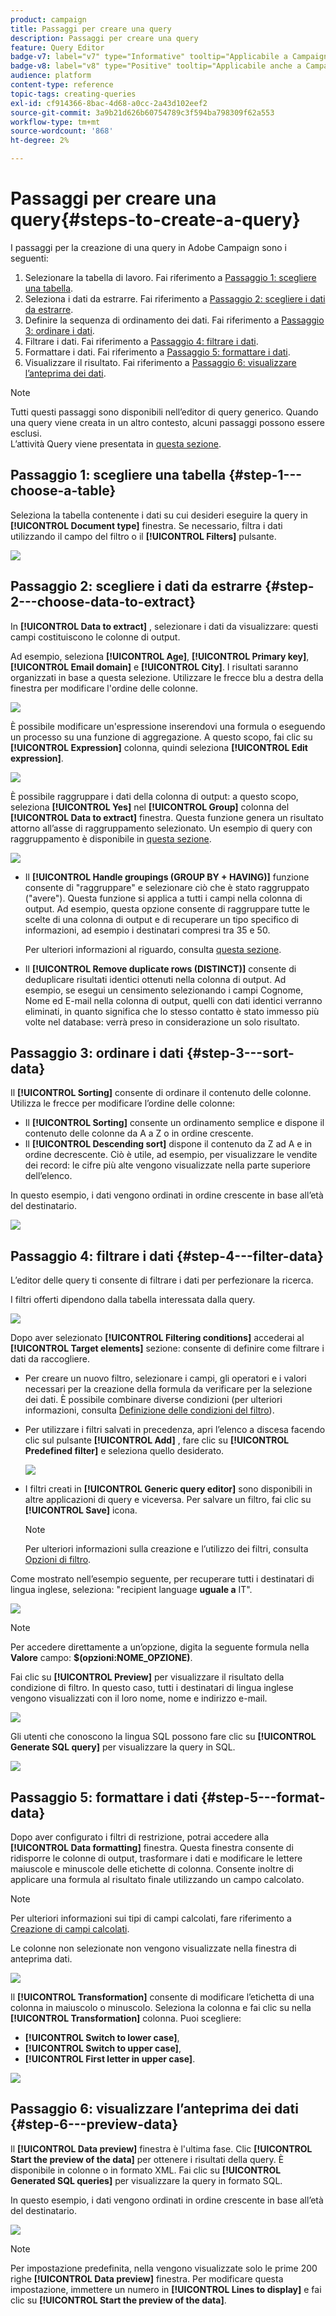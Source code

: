 ```yaml
---
product: campaign
title: Passaggi per creare una query
description: Passaggi per creare una query
feature: Query Editor
badge-v7: label="v7" type="Informative" tooltip="Applicabile a Campaign Classic v7"
badge-v8: label="v8" type="Positive" tooltip="Applicabile anche a Campaign v8"
audience: platform
content-type: reference
topic-tags: creating-queries
exl-id: cf914366-8bac-4d68-a0cc-2a43d102eef2
source-git-commit: 3a9b21d626b60754789c3f594ba798309f62a553
workflow-type: tm+mt
source-wordcount: '868'
ht-degree: 2%

---
```


# Passaggi per creare una query{#steps-to-create-a-query}



I passaggi per la creazione di una query in Adobe Campaign sono i seguenti:

1. Selezionare la tabella di lavoro. Fai riferimento a [Passaggio 1: scegliere una tabella](#step-1---choose-a-table).
1. Seleziona i dati da estrarre. Fai riferimento a [Passaggio 2: scegliere i dati da estrarre](#step-2---choose-data-to-extract).
1. Definire la sequenza di ordinamento dei dati. Fai riferimento a [Passaggio 3: ordinare i dati](#step-3---sort-data).
1. Filtrare i dati. Fai riferimento a [Passaggio 4: filtrare i dati](#step-4---filter-data).
1. Formattare i dati. Fai riferimento a [Passaggio 5: formattare i dati](#step-5---format-data).
1. Visualizzare il risultato. Fai riferimento a [Passaggio 6: visualizzare l’anteprima dei dati](#step-6---preview-data).

>[!NOTE]
>
>Tutti questi passaggi sono disponibili nell’editor di query generico. Quando una query viene creata in un altro contesto, alcuni passaggi possono essere esclusi.\
>L’attività Query viene presentata in [questa sezione](../../workflow/using/query.md).

## Passaggio 1: scegliere una tabella {#step-1---choose-a-table}

Seleziona la tabella contenente i dati su cui desideri eseguire la query in **[!UICONTROL Document type]** finestra. Se necessario, filtra i dati utilizzando il campo del filtro o il **[!UICONTROL Filters]** pulsante.

![](assets/query_editor_nveau_21.png)

## Passaggio 2: scegliere i dati da estrarre {#step-2---choose-data-to-extract}

In **[!UICONTROL Data to extract]** , selezionare i dati da visualizzare: questi campi costituiscono le colonne di output.

Ad esempio, seleziona **[!UICONTROL Age]**, **[!UICONTROL Primary key]**, **[!UICONTROL Email domain]** e **[!UICONTROL City]**. I risultati saranno organizzati in base a questa selezione. Utilizzare le frecce blu a destra della finestra per modificare l&#39;ordine delle colonne.

![](assets/query_editor_nveau_01.png)

È possibile modificare un&#39;espressione inserendovi una formula o eseguendo un processo su una funzione di aggregazione. A questo scopo, fai clic su **[!UICONTROL Expression]** colonna, quindi seleziona **[!UICONTROL Edit expression]**.

![](assets/query_editor_nveau_97.png)

È possibile raggruppare i dati della colonna di output: a questo scopo, seleziona **[!UICONTROL Yes]** nel **[!UICONTROL Group]** colonna del **[!UICONTROL Data to extract]** finestra. Questa funzione genera un risultato attorno all’asse di raggruppamento selezionato. Un esempio di query con raggruppamento è disponibile in [questa sezione](../../workflow/using/querying-delivery-information.md).

![](assets/query_editor_nveau_56.png)

* Il **[!UICONTROL Handle groupings (GROUP BY + HAVING)]** funzione consente di &quot;raggruppare&quot; e selezionare ciò che è stato raggruppato (&quot;avere&quot;). Questa funzione si applica a tutti i campi nella colonna di output. Ad esempio, questa opzione consente di raggruppare tutte le scelte di una colonna di output e di recuperare un tipo specifico di informazioni, ad esempio i destinatari compresi tra 35 e 50.

  Per ulteriori informazioni al riguardo, consulta [questa sezione](../../workflow/using/querying-using-grouping-management.md).

* Il **[!UICONTROL Remove duplicate rows (DISTINCT)]** consente di deduplicare risultati identici ottenuti nella colonna di output. Ad esempio, se esegui un censimento selezionando i campi Cognome, Nome ed E-mail nella colonna di output, quelli con dati identici verranno eliminati, in quanto significa che lo stesso contatto è stato immesso più volte nel database: verrà preso in considerazione un solo risultato.

## Passaggio 3: ordinare i dati {#step-3---sort-data}

Il **[!UICONTROL Sorting]** consente di ordinare il contenuto delle colonne. Utilizza le frecce per modificare l’ordine delle colonne:

* Il **[!UICONTROL Sorting]** consente un ordinamento semplice e dispone il contenuto delle colonne da A a Z o in ordine crescente.
* Il **[!UICONTROL Descending sort]** dispone il contenuto da Z ad A e in ordine decrescente. Ciò è utile, ad esempio, per visualizzare le vendite dei record: le cifre più alte vengono visualizzate nella parte superiore dell’elenco.

In questo esempio, i dati vengono ordinati in ordine crescente in base all’età del destinatario.

![](assets/query_editor_nveau_57.png)

## Passaggio 4: filtrare i dati {#step-4---filter-data}

L’editor delle query ti consente di filtrare i dati per perfezionare la ricerca.

I filtri offerti dipendono dalla tabella interessata dalla query.

![](assets/query_editor_nveau_09.png)

Dopo aver selezionato **[!UICONTROL Filtering conditions]** accederai al **[!UICONTROL Target elements]** sezione: consente di definire come filtrare i dati da raccogliere.

* Per creare un nuovo filtro, selezionare i campi, gli operatori e i valori necessari per la creazione della formula da verificare per la selezione dei dati. È possibile combinare diverse condizioni (per ulteriori informazioni, consulta [Definizione delle condizioni del filtro](../../platform/using/defining-filter-conditions.md)).
* Per utilizzare i filtri salvati in precedenza, apri l’elenco a discesa facendo clic sul pulsante **[!UICONTROL Add]** , fare clic su **[!UICONTROL Predefined filter]** e seleziona quello desiderato.

  ![](assets/query_editor_15.png)

* I filtri creati in **[!UICONTROL Generic query editor]** sono disponibili in altre applicazioni di query e viceversa. Per salvare un filtro, fai clic su **[!UICONTROL Save]** icona.

  >[!NOTE]
  >
  >Per ulteriori informazioni sulla creazione e l’utilizzo dei filtri, consulta [Opzioni di filtro](../../platform/using/filtering-options.md).

Come mostrato nell’esempio seguente, per recuperare tutti i destinatari di lingua inglese, seleziona: &quot;recipient language **uguale a** IT&quot;.

![](assets/query_editor_nveau_89.png)

>[!NOTE]
>
>Per accedere direttamente a un’opzione, digita la seguente formula nella **Valore** campo: **$(opzioni:NOME_OPZIONE)**.

Fai clic su **[!UICONTROL Preview]** per visualizzare il risultato della condizione di filtro. In questo caso, tutti i destinatari di lingua inglese vengono visualizzati con il loro nome, nome e indirizzo e-mail.

![](assets/query_editor_nveau_98.png)

Gli utenti che conoscono la lingua SQL possono fare clic su **[!UICONTROL Generate SQL query]** per visualizzare la query in SQL.

![](assets/query_editor_nveau_99.png)

## Passaggio 5: formattare i dati {#step-5---format-data}

Dopo aver configurato i filtri di restrizione, potrai accedere alla **[!UICONTROL Data formatting]** finestra. Questa finestra consente di ridisporre le colonne di output, trasformare i dati e modificare le lettere maiuscole e minuscole delle etichette di colonna. Consente inoltre di applicare una formula al risultato finale utilizzando un campo calcolato.

>[!NOTE]
>
>Per ulteriori informazioni sui tipi di campi calcolati, fare riferimento a [Creazione di campi calcolati](../../platform/using/defining-filter-conditions.md#creating-calculated-fields).

Le colonne non selezionate non vengono visualizzate nella finestra di anteprima dati.

![](assets/query_editor_nveau_10.png)

Il **[!UICONTROL Transformation]** consente di modificare l’etichetta di una colonna in maiuscolo o minuscolo. Seleziona la colonna e fai clic su nella **[!UICONTROL Transformation]** colonna. Puoi scegliere:

* **[!UICONTROL Switch to lower case]**,
* **[!UICONTROL Switch to upper case]**,
* **[!UICONTROL First letter in upper case]**.

![](assets/query_editor_nveau_42.png)

## Passaggio 6: visualizzare l’anteprima dei dati {#step-6---preview-data}

Il **[!UICONTROL Data preview]** finestra è l&#39;ultima fase. Clic **[!UICONTROL Start the preview of the data]** per ottenere i risultati della query. È disponibile in colonne o in formato XML. Fai clic su **[!UICONTROL Generated SQL queries]** per visualizzare la query in formato SQL.

In questo esempio, i dati vengono ordinati in ordine crescente in base all’età del destinatario.

![](assets/query_editor_nveau_11.png)

>[!NOTE]
>
>Per impostazione predefinita, nella vengono visualizzate solo le prime 200 righe **[!UICONTROL Data preview]** finestra. Per modificare questa impostazione, immettere un numero in **[!UICONTROL Lines to display]** e fai clic su **[!UICONTROL Start the preview of the data]**.
